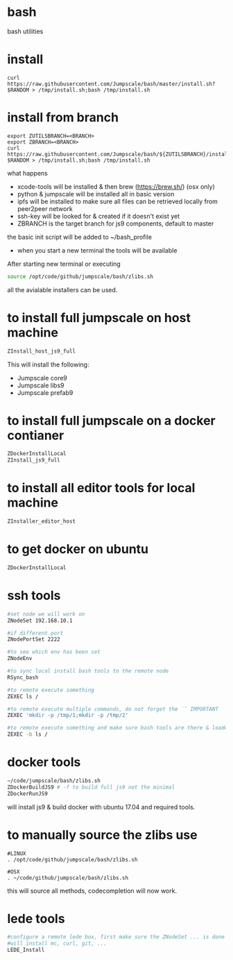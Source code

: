 # bash
bash utilities

# install

```
curl https://raw.githubusercontent.com/Jumpscale/bash/master/install.sh?$RANDOM > /tmp/install.sh;bash /tmp/install.sh
```

# install from branch

```
export ZUTILSBRANCH=<BRANCH>
export ZBRANCH=<BRANCH>
curl https://raw.githubusercontent.com/Jumpscale/bash/${ZUTILSBRANCH}/install.sh?$RANDOM > /tmp/install.sh;bash /tmp/install.sh
```

what happens
- xcode-tools will be installed & then brew (https://brew.sh/) (osx only)
- python & jumpscale will be installed all in basic version
- ipfs will be installed to make sure all files can be retrieved locally from peer2peer network
- ssh-key will be looked for & created if it doesn't exist yet
- ZBRANCH is the target branch for js9 components, default to master

the basic init script will be added to ~/bash_profile

- when you start a new terminal the tools will be available

After starting new terminal or executing
```bash
source /opt/code/github/jumpscale/bash/zlibs.sh
```
all the avialable installers can be used.

# to install full jumpscale on host machine
```bash
ZInstall_host_js9_full
```
This will install the following:
- Jumpscale core9
- Jumpscale libs9
- Jumpscale prefab9

# to install full jumpscale on a docker contianer
```bash
ZDockerInstallLocal
ZInstall_js9_full
```

# to install all editor tools for local machine

```bash
ZInstaller_editor_host
```

# to get docker on ubuntu

```bash
ZDockerInstallLocal
```

# ssh tools

```bash
#set node we will work on
ZNodeSet 192.168.10.1

#if different port
ZNodePortSet 2222

#to see which env has been set
ZNodeEnv

#to sync local install bash tools to the remote node
RSync_bash

#to remote execute something
ZEXEC ls /

#to remote execute multiple commands, do not forget the `` IMPORTANT
ZEXEC 'mkdir -p /tmp/1;mkdir -p /tmp/2'

#to remote execute something and make sure bash tools are there & loaded
ZEXEC -b ls /

```

# docker tools

```bash
~/code/jumpscale/bash/zlibs.sh
ZDockerBuildJS9 # -f to build full js9 not the minimal
ZDockerRunJS9
```

will install js9 & build docker with ubuntu 17.04 and required tools.

# to manually source the zlibs use

```
#LINUX
. /opt/code/github/jumpscale/bash/zlibs.sh

#OSX
. ~/code/github/jumpscale/bash/zlibs.sh
```

this will source all methods, codecompletion will now work.


# lede tools

```bash
#configure a remote lede box, first make sure the ZNodeSet ... is done
#will install mc, curl, git, ...
LEDE_Install


```
